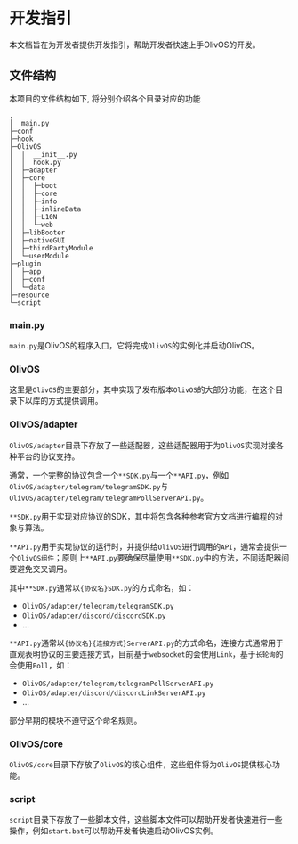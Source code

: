 # 开发指引
本文档旨在为开发者提供开发指引，帮助开发者快速上手OlivOS的开发。


## 文件结构
本项目的文件结构如下, 将分别介绍各个目录对应的功能
```
.
│  main.py
├─conf
├─hook
├─OlivOS
│  │  __init__.py
│  │  hook.py
│  ├─adapter
│  ├─core
│  │  ├─boot
│  │  ├─core
│  │  ├─info
│  │  ├─inlineData
│  │  ├─L10N
│  │  └─web
│  ├─libBooter
│  ├─nativeGUI
│  ├─thirdPartyModule
│  └─userModule
├─plugin
│  ├─app
│  ├─conf
│  └─data
├─resource
└─script
```

### main.py
`main.py`是OlivOS的程序入口，它将完成`OlivOS`的实例化并启动OlivOS。  

### OlivOS
这里是`OlivOS`的主要部分，其中实现了发布版本`OlivOS`的大部分功能，在这个目录下以库的方式提供调用。  

### OlivOS/adapter
`OlivOS/adapter`目录下存放了一些适配器，这些适配器用于为`OlivOS`实现对接各种平台的协议支持。  

通常，一个完整的协议包含一个`**SDK.py`与一个`**API.py`，例如`OlivOS/adapter/telegram/telegramSDK.py`与`OlivOS/adapter/telegram/telegramPollServerAPI.py`。  

`**SDK.py`用于实现对应协议的SDK，其中将包含各种参考官方文档进行编程的对象与算法。  

`**API.py`用于实现协议的运行时，并提供给`OlivOS`进行调用的`API`，通常会提供一个`OlivOS组件`；原则上`**API.py`要确保尽量使用`**SDK.py`中的方法，不同适配器间要避免交叉调用。  

其中`**SDK.py`通常以`{协议名}SDK.py`的方式命名，如：  

+ `OlivOS/adapter/telegram/telegramSDK.py`
+ `OlivOS/adapter/discord/discordSDK.py`
+ ...

`**API.py`通常以`{协议名}{连接方式}ServerAPI.py`的方式命名，连接方式通常用于直观表明协议的主要连接方式，目前基于`websocket`的会使用`Link`，基于`长轮询`的会使用`Poll`，如：  

+ `OlivOS/adapter/telegram/telegramPollServerAPI.py`
+ `OlivOS/adapter/discord/discordLinkServerAPI.py`
+ ...

部分早期的模块不遵守这个命名规则。  

### OlivOS/core
`OlivOS/core`目录下存放了`OlivOS`的核心组件，这些组件将为`OlivOS`提供核心功能。

### script
`script`目录下存放了一些脚本文件，这些脚本文件可以帮助开发者快速进行一些操作，例如`start.bat`可以帮助开发者快速启动OlivOS实例。  













